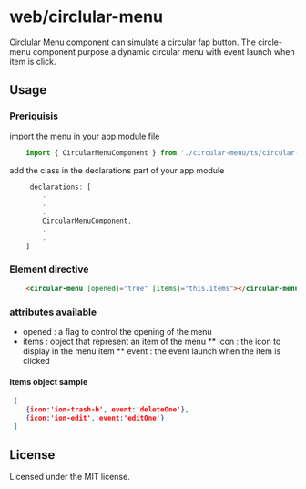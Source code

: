 # web/circlular-menu
Circlular Menu component can simulate a circular fap button.
The circle-menu component purpose a dynamic circular menu with event launch when item is click.
 
## Usage

### Preriquisis

import the menu in your app module file

```js
	import { CircularMenuComponent } from './circular-menu/ts/circular-menu.component';
```

add the class in the declarations part of your app module

```js
	 declarations: [
		.
		.
		.
		CircularMenuComponent,
		.
		.
    ]
```

### Element directive

```html
	<circular-menu [opened]="true" [items]="this.items"></circular-menu>
```

### attributes available

 * opened : a flag to control the opening of the menu
 * items  : object that represent an item of the menu
  ** icon  : the icon to display in the menu item
  ** event : the event launch when the item is clicked 

#### items object sample

```json
 [
	{icon:'ion-trash-b', event:'deleteOne'},
	{icon:'ion-edit', event:'editOne'}
 ]
```

## License
Licensed under the MIT license.
